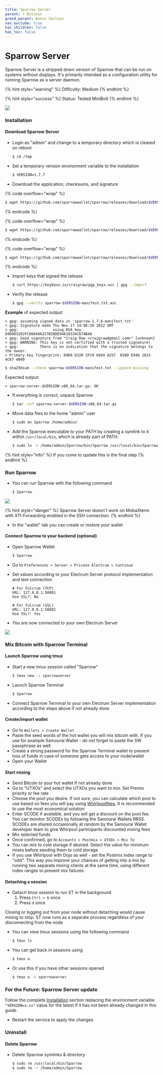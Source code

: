 ```yaml
---
title: Sparrow Server
parent: + Bitcoin
grand_parent: Bonus Section
nav_exclude: true
has_children: false
has_toc: false
---
```


# Sparrow Server

Sparrow Server is a stripped down version of Sparrow that can be run on systems without displays. It's primarily intended as a configuration utility for running Sparrow as a server daemon.

{% hint style="warning" %}
Difficulty: Medium
{% endhint %}

{% hint style="success" %}
Status: Tested MiniBolt
{% endhint %}

![](../../images/sparrow-server-logo.png)

### Installation

#### Download Sparrow Server

*   Login as "admin" and change to a temporary directory which is cleared on reboot

    ```sh
    $ cd /tmp
    ```
*   Set a temporary version environment variable to the installation

    ```sh
    $ VERSION=1.7.7
    ```
* Download the application, checksums, and signature

{% code overflow="wrap" %}
```bash
$ wget https://github.com/sparrowwallet/sparrow/releases/download/$VERSION/sparrow-server-$VERSION-x86_64.tar.gz
```
{% endcode %}

{% code overflow="wrap" %}
```bash
$ wget https://github.com/sparrowwallet/sparrow/releases/download/$VERSION/sparrow-$VERSION-manifest.txt.asc
```
{% endcode %}

{% code overflow="wrap" %}
```bash
$ wget https://github.com/sparrowwallet/sparrow/releases/download/$VERSION/sparrow-$VERSION-manifest.txt
```
{% endcode %}

*   Import keys that signed the release

    ```sh
    $ curl https://keybase.io/craigraw/pgp_keys.asc | gpg --import
    ```
*   Verify the release

    ```sh
    $ gpg --verify sparrow-$VERSION-manifest.txt.asc
    ```

**Example** of expected output:

```
> gpg: assuming signed data in 'sparrow-1.7.6-manifest.txt'
> gpg: Signature made Thu Nov 17 14:08:59 2022 GMT
> gpg:                using RSA key D4D0D3202FC06849A257B38DE94618334C674B40
> gpg: Good signature from "Craig Raw <craigraw@gmail.com>" [unknown]
> gpg: WARNING: This key is not certified with a trusted signature!
> gpg:          There is no indication that the signature belongs to the owner.
> Primary key fingerprint: D4D0 D320 2FC0 6849 A257  B38D E946 1833 4C67 4B40
```

```sh
$ sha256sum --check sparrow-$VERSION-manifest.txt --ignore-missing
```

Expected output:

```
> sparrow-server-$VERSION-x86_64.tar.gz: OK
```

*   If everything is correct, unpack Sparrow

    ```sh
    $ tar -xvf sparrow-server-$VERSION-x86_64.tar.gz
    ```
*   Move data files to the home "admin" user

    ```sh
    $ sudo mv Sparrow /home/admin/
    ```
*   Add the Sparrow executable to your PATH by creating a symlink to it within `/usr/local/bin`, which is already part of PATH.

    ```sh
    $ sudo ln -s /home/admin/Sparrow/bin/Sparrow /usr/local/bin/Sparrow
    ```

{% hint style="info" %}
If you come to update this is the final step
{% endhint %}

### Run Sparrow

*   You can run Sparrow with the following command

    ```sh
    $ Sparrow
    ```

![](../../images/sparrow-server.png)

{% hint style="danger" %}
Sparrow Server doesn't work on MobaXterm with X11-Forwarding enabled in the SSH connection.
{% endhint %}

* In the "wallet" tab you can create or restore your wallet

#### Connect Sparrow to your backend (optional)

*   Open Sparrow Wallet

    ```sh
    $ Sparrow
    ```
* Go to `Preferences > Server > Private Electrum > Continue`
*   Set values according to your Electrum Server protocol implementation and test connection

    ```
    # For Fulcrum (TCP)
    URL: 127.0.0.1:50001
    Use SSL?: No

    # For Fulcrum (SSL)
    URL: 127.0.0.1:50002
    Use SSL?: Yes
    ```
* You are now connected to your own Electrum Server

![](../../images/sparrow-server-terminal.png)

### Mix Bitcoin with Sparrow Terminal

#### Launch Sparrow using tmux

*   Start a new tmux session called "Sparrow"

    ```sh
    $ tmux new -s sparrowserver
    ```
*   Launch Sparrow Terminal

    ```sh
    $ Sparrow
    ```
* Connect Sparrow Terminal to your own Electrum Server implementation according to the steps above if not already done

#### Create/import wallet

* Go to `Wallets > Create Wallet`
* Paste the seed words of the hot wallet you will mix bitcoin with. If you use for example Samourai Wallet - do not forget to paste the SW passphrase as well
* Create a strong password for the Sparrow Terminal wallet to prevent loss of funds in case of someone gets access to your node/wallet
* Open your Wallet

#### Start mixing

* Send Bitcoin to your hot wallet if not already done
* Go to "UTXOs" and select the UTXOs you want to mix. Set Premix priority or fee rate
* Choose the pool you desire. If not sure, you can calculate which pool to use based on fees you will pay using [Whirlpoolfees](https://bitcoiner.guide/wpfees/). It is recommended to use the most economical solution
* Enter SCODE if available, and you will get a discount on the pool fee. You can monitor SCODEs by following the Samourai Wallets RRSS. SCODEs are shared occasionally at random by the Samourai Wallet developer team to give Whirpool participants discounted mixing fees
* Mix selected funds
* Once confirmed, go to `Accounts > Postmix > UTXOs > Mix To`
* You can mix to cold storage if desired. Select the value for minimum mixes before sending them to cold storage
* If you use Whirlpool with Dojo as well - set the Postmix index range to "odd". This way you improve your chances of getting into a mix by running two separate mixing clients at the same time, using different index ranges to prevent mix failures

#### Detaching a session

* Detach tmux session to run ST in the background
  1. Press `Ctrl + b` once
  2. Press `d` once

Closing or logging out from your node without detaching would cause mixing to stop. ST now runs as a separate process regardless of your disconnecting from the node

*   You can view tmux sessions using the following command

    ```sh
    $ tmux ls
    ```
*   You can get back in sessions using

    ```sh
    $ tmux a
    ```
*   Or use this if you have other sessions opened

    ```sh
    $ tmux a -t sparrowserver
    ```

### For the Future: Sparrow Server update

Follow the complete [Installation](sparrow-server.md#installation) section replacing the environment variable `"VERSION=x.xx"` value for the latest if it has not been already changed in this guide.

* Restart the service to apply the changes

### Uninstall

#### Delete Sparrow

*   Delete Sparrow symlinks & directory

    ```sh
    $ sudo rm /usr/local/bin/Sparrow
    $ sudo rm -r /home/admin/Sparrow
    ```
